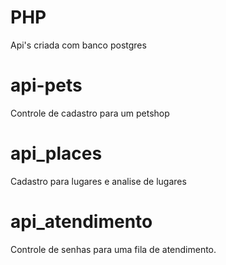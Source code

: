 # PHP
Api's criada com banco postgres

# api-pets
Controle de cadastro para um petshop

# api_places
Cadastro para lugares e analise de lugares

# api_atendimento
Controle de senhas para uma fila de atendimento.

